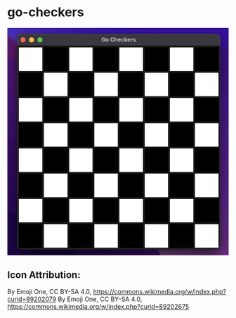 # go-checkers

![Alt text](screenshots/board.png "Board")

## Icon Attribution:
By Emoji One, CC BY-SA 4.0, https://commons.wikimedia.org/w/index.php?curid=89202079
By Emoji One, CC BY-SA 4.0, https://commons.wikimedia.org/w/index.php?curid=89202675